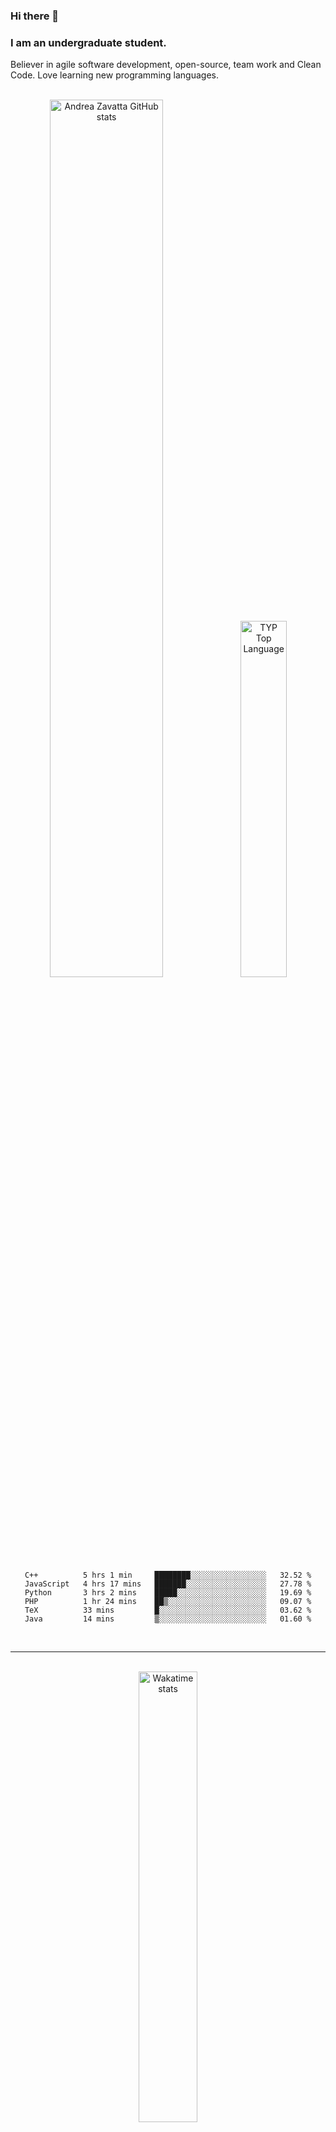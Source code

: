 ### Hi there 👋

### I am an undergraduate student. 
Believer in agile software development, open-source, team work and Clean Code.
Love learning new programming languages.

<br />
<div align="center">
<a href="http://www.github.com/AndreaZavatta"><img width="60%" src="https://github-readme-stats.vercel.app/api?username=AndreaZavatta&count_private=true&show_icons=true&theme=dark&hide_border=true" alt="Andrea Zavatta GitHub stats"/></a>
<a href="http://www.github.com/AndreaZavatta"><img alt="TYP Top Language" width="38.25%" src="https://github-readme-stats.vercel.app/api/top-langs/?username=AndreaZavatta&count_private=true&show_icons=true&layout=compact&theme=dark&langs_count=10&hide_border=true"/></a> 
 
 <!--START_SECTION:waka-->
```text
C++          5 hrs 1 min     ████████░░░░░░░░░░░░░░░░░   32.52 %
JavaScript   4 hrs 17 mins   ███████░░░░░░░░░░░░░░░░░░   27.78 %
Python       3 hrs 2 mins    █████░░░░░░░░░░░░░░░░░░░░   19.69 %
PHP          1 hr 24 mins    ██▒░░░░░░░░░░░░░░░░░░░░░░   09.07 %
TeX          33 mins         █░░░░░░░░░░░░░░░░░░░░░░░░   03.62 %
Java         14 mins         ▒░░░░░░░░░░░░░░░░░░░░░░░░   01.60 %
```
<!--END_SECTION:waka-->
</div>

<br/>

***
<br/>
<div align="center">
 <a href="http://www.github.com/AndreaZavatta"><img alt="Wakatime stats" width="43%" src="https://github-readme-stats.vercel.app/api/wakatime?username=AndreaZavatta&layout=compact&theme=dark&langs_count=13"/></a>  
 </div>
 <br/>

***

<br/>

### Project
Completed:
  <p align="left">
      <a href="https://github.com/AndreaZavatta/OOP21-Chess">
          <img src="https://denvercoder1-github-readme-stats.vercel.app/api/pin/?username=AndreaZavatta&repo=OOP21-Chess&theme=dark" alt="OOP21-Chess" width="45%"></a>
      <a href="https://github.com/AndreaZavatta/ChessTournament">
        <img src="https://denvercoder1-github-readme-stats.vercel.app/api/pin/?username=AndreaZavatta&repo=ChessTournament&theme=dark" alt="ChessTournament"                    width="45%"></a>
      <a href="https://github.com/AndreaZavatta/UDP-file-transfer">
          <img src="https://denvercoder1-github-readme-stats.vercel.app/api/pin/?username=AndreaZavatta&repo=UDP-file-transfer&theme=dark" alt="UDP-file-transfer"              width="30%"></a>
      <a href="https://github.com/AndreaZavatta/IOT-assignment-1">
          <img src="https://denvercoder1-github-readme-stats.vercel.app/api/pin/?username=AndreaZavatta&repo=Catch-the-led-pattern&theme=dark" alt="IOT-assignment-1"                width="30%"></a>
      <a href="https://github.com/AndreaZavatta/IOT-assignment-2">
          <img src="https://denvercoder1-github-readme-stats.vercel.app/api/pin/?username=AndreaZavatta&repo=Smart-bridge&theme=dark" alt="IOT-assignment-2"                width="30%"></a>
  </p>
  
In Progress:
  <p>
      <a href="https://github.com/giacomosirri/progettoWeb">
          <img src="https://denvercoder1-github-readme-stats.vercel.app/api/pin/?username=giacomosirri&repo=progettoWeb&theme=dark" alt="progettoWeb"                width="30%"></a>
  </p>

<br/>

***

<br/>

#### BIO

- 🏢 I'm currently graduating at **Unibo**
- ⚙️ I use daily: `.php`, `.js`, `.html`, `.css`, `.java`, `.sql`
- 🌍 I'm mostly active within the **Java Community**
- 🌱 Learning all about **Open Source**
- 📫 Reach me: zavattaandrea@gmail.com
- ⚡️ Fun fact: football player - in my free time i play chess
